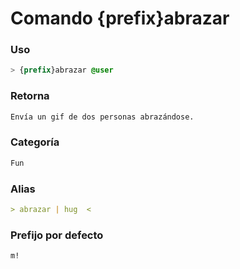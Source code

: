 # Comando {prefix}abrazar

### Uso
```css
> {prefix}abrazar @user
```

### Retorna
```md
Envía un gif de dos personas abrazándose.
```

### Categoría
```md
Fun
```

### Alias
```md
> abrazar | hug  <
```

### Prefijo por defecto
```css
m!
```